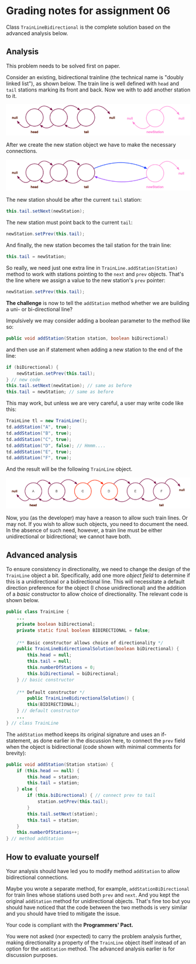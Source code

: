 # Grading notes for assignment 06

Class `TrainLineBidirectional` is the complete solution based on the advanced analysis below.

## Analysis 

This problem needs to be solved first on paper. 

Consider an existing, bidirectional trainline (the technical name is "doubly linked list"), as shown below. The train line is well defined with `head` and `tail` stations marking its front and back. Now we with to add another station to it.

![Alt text](images/bi-before.png)

After we create the new station object we have to make the necessary connections.


![Alt text](images/bi-after.png)


 The new station should be after the current `tail` station:
 ```java
 this.tail.setNext(newStation); 
 ```

 The new station must point back to the current `tail`:
 ```java
 newStation.setPrev(this.tail);
 ```

And finally, the new station becomes the tail station for the train line:


 ```java
 this.tail = newStation;
 ```

 So really, we need just one extra line in `TrainLine.addStation(Station)` method to work with stations pointing to the `next` and `prev` objects. That's the line where we assign a value to the new station's `prev` pointer:


 ```java
 newStation.setPrev(this.tail);
 ```

 **The challenge** is now to tell the `addStation` method whether we are building a uni- or bi-directional line? 

 Impulsively we may consider adding a boolean parameter to the method like so:

 ```java
 public void addStation(Station station, boolean biDirectional)
 ```

 and then use an if statement when adding a new station to the end of the line:


 ```java
if (biDirectional) {
     newStation.setPrev(this.tail);
} // new code
this.tail.setNext(newStation); // same as before
this.tail = newStation; // same as before
 ```

This may work, but unless we are very careful, a user may write code like this:

```java
TrainLine tl = new TrainLine();
td.addStation("A", true);
td.addStation("B", true);
td.addStation("C", true);
td.addStation("D", false); // Hmmm....
td.addStation("E", true);
td.addStation("F", true);
```

And the result will be the following `TrainLine` object.

![Alt text](images/bi-broken.png)

Now, you (as the developer) may have a reason to allow such train lines. Or may not. If you wish to allow such objects, you need to document the need. In the absence of such need, however, a train line must be either unidirectional or bidirectional; we cannot have both.

## Advanced analysis 

To ensure consistency in directionality, we need to change the design of the `TrainLine` object a bit. Specifically, add one more *object field* to determine if this is a unidirectional or a bidirectional line. This will necessitate a default direction preference for the object (I chose unidirectional) and the addition of a *basic* constructor to allow choice of directionality. The relevant code is shown below.

```java
public class TrainLine {
    ...
    private boolean biDirectional;
    private static final boolean BIDIRECTIONAL = false;

    /** Basic constructor allows choice of directionality */
    public TrainLineBidirectionalSolution(boolean biDirectional) {
        this.head = null;
        this.tail = null;
        this.numberOfStations = 0;
        this.biDirectional = biDirectional;
    } // basic constructor

    /** Default constructor */
        public TrainLineBidirectionalSolution() {
        this(BIDIRECTIONAL);
    } // default constructor
    ...
} // class TrainLine
```

The `addStation` method keeps its original signature and uses an if-statement, as done earlier in the discussion here, to connect the `prev` field when the object is bidirectional (code shown with minimal comments for brevity):

```java
public void addStation(Station station) {
    if (this.head == null) {
        this.head = station;
        this.tail = station;
    } else {
        if (this.biDirectional) { // connect prev to tail
            station.setPrev(this.tail);
        }
        this.tail.setNext(station); 
        this.tail = station; 
    }
    this.numberOfStations++;
} // method addStation
```

## How to evaluate yourself

Your analysis should have led you to modify method `addStation` to allow bidirectional connections.

Maybe you wrote a separate method, for example, `addStationBiDirectional` for train lines whose stations used both `prev` and `next`. And you kept the original `addStation` method for unidirectional objects. That's fine too but you should have noticed that the code between the two methods is very similar and you should have tried to mitigate the issue.

Your code is compliant with the **Programmers' Pact.**

You were not asked (nor expected) to carry the problem analysis further, making directionality a property of the `TrainLine` object itself instead of an option for the `addStation` method. The advanced analysis earlier is for discussion purposes.
